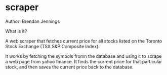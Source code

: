 # scraper
Author: Brendan Jennings

What is it?

  A web scraper that fetches current price for all stocks listed on the Toronto Stock Exchange (TSX S&P Composite Index).
  
  It works by fetching the symbols fromn the database and using it to scrape a web page from yahoo finance. It finds the current price for that particular stock, and then saves the current price back to the database.
